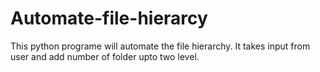 # Automate-file-hierarcy
This python programe will automate the file hierarchy. It takes input from user and add number of folder upto two level.
